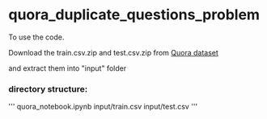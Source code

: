 # quora_duplicate_questions_problem #

To use the code.

Download the train.csv.zip and test.csv.zip from [Quora dataset](https://www.kaggle.com/c/quora-question-pairs/data)

and extract them into "input" folder

### directory structure: ###
'''
quora_notebook.ipynb
input/train.csv
input/test.csv
'''

